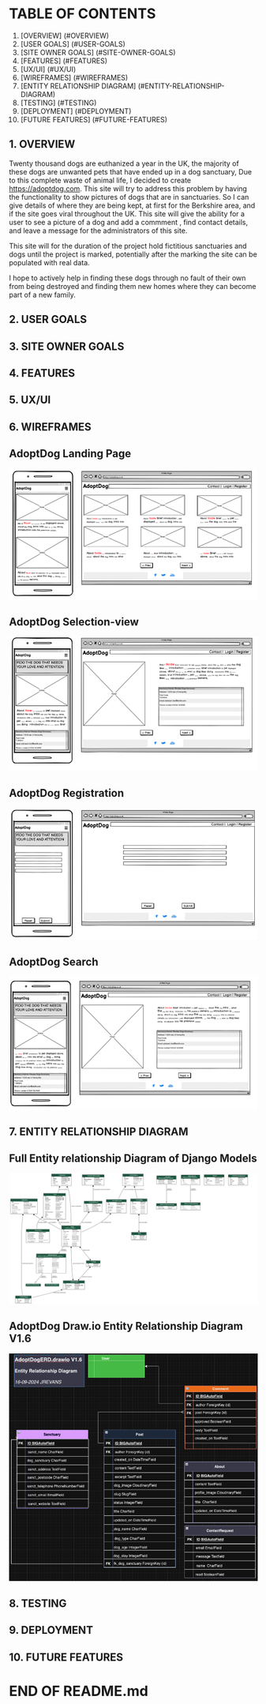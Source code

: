 

# TABLE OF CONTENTS

1. [OVERVIEW] (#OVERVIEW)
2. [USER GOALS] (#USER-GOALS)
3. [SITE OWNER GOALS] (#SITE-OWNER-GOALS)
4. [FEATURES] (#FEATURES)
5. [UX/UI] (#UX/UI)
6. [WIREFRAMES] (#WIREFRAMES)
7. [ENTITY RELATIONSHIP DIAGRAM] (#ENTITY-RELATIONSHIP-DIAGRAM)
8. [TESTING] (#TESTING)
9. [DEPLOYMENT] (#DEPLOYMENT)
10. [FUTURE FEATURES] (#FUTURE-FEATURES)

## 1. OVERVIEW

Twenty thousand dogs are euthanized a year in the UK,  the majority of these dogs are unwanted pets that have ended up in a dog sanctuary,  Due to this complete waste of animal life, I decided 
to create https://adoptdog.com.  This site will try to address this problem by having the functionality to show pictures of dogs that are in sanctuaries.  So I can give details of where they are 
being kept,  at first for the Berkshire area, and if the site goes viral throughout the UK.  This site will give the ability for a user to see a picture of a dog and add a commment , find contact details, and leave a message for the administrators of this site.

This site will for the duration of the project hold fictitious sanctuaries and dogs until the project is marked,  potentially after the marking the site can be populated with real data.

I hope to actively help in finding these dogs through no fault of their own from being destroyed and finding them new homes where they can become part of a new family.  

## 2. USER GOALS

## 3. SITE OWNER GOALS

## 4. FEATURES

## 5. UX/UI

## 6. WIREFRAMES

## AdoptDog Landing Page

<div>
<img src="documentation/wireframes/adoptdog-landingpage.webp" alt="AdoptDog Landing page wireframe">
</div>

## AdoptDog Selection-view

<div>
<img src="documentation/wireframes/adoptdog-selection-view.webp" alt="AdoptDog Selection-view wireframe">
</div>

## AdoptDog Registration

<div>
<img src="documentation/wireframes/adoptdog-registration.webp" alt="AdoptDog Registration page wireframe">
</div>

## AdoptDog Search

<div>
<img src="documentation/wireframes/adoptdog-search.webp" alt="AdoptDog Registration page wireframe">
</div>

## 7. ENTITY RELATIONSHIP DIAGRAM

## Full Entity relationship Diagram of Django Models

<div>
<img src="documentation/diagrams/erd_models.webp" alt="AdoptDog Full Entity Relationship Diagram">
</div>


## AdoptDog Draw.io Entity Relationship Diagram V1.6
<div>
<img src="documentation/diagrams/adoptdog-erd_1.6.webp" alt="AdoptDog Entity Relationship Diagram">
</div>

## 8. TESTING

## 9. DEPLOYMENT

## 10. FUTURE FEATURES

# END OF README.md